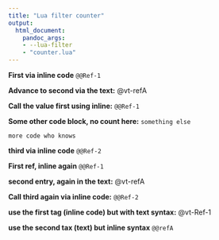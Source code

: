 ```yaml
---
title: "Lua filter counter"
output:
  html_document:
    pandoc_args: 
    - --lua-filter
    - "counter.lua"
---
```



**First via inline code** `@@Ref-1`

**Advance to second via the text:** @vt-refA

**Call the value first using inline:** `@@Ref-1`

**Some other code block, no count here:** `something else`

```
more code who knows
```

**third via inline code** `@@Ref-2`

**First ref, inline again** `@@Ref-1`

**second entry, again in the text:** @vt-refA

**Call third again via inline code:** `@@Ref-2`

**use the first tag (inline code) but with text syntax:** @vt-Ref-1

**use the second tax (text) but inline syntax** `@@refA`


